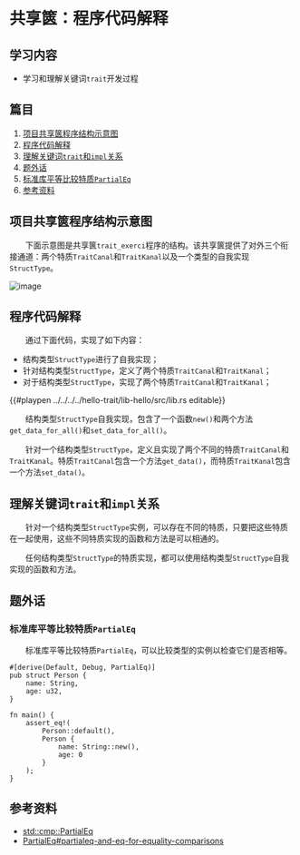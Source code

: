 # 共享篋：程序代码解释

## 学习内容
- 学习和理解关键词`trait`开发过程

## 篇目

1. [项目共享篋程序结构示意图](#项目共享篋程序结构示意图)
1. [程序代码解释](#程序代码解释)
1. [理解关键词`trait`和`impl`关系](#理解关键词trait和impl关系)
1. [题外话](#题外话)
1. [标准库平等比较特质`PartialEq`](#标准库平等比较特质PartialEq)
1. [参考资料](#参考资料)

## 项目共享篋程序结构示意图

　　下面示意图是共享篋`trait_exerci`程序的结构。该共享篋提供了对外三个衔接通道：两个特质`TraitCanal`和`TraitKanal`以及一个类型的自我实现`StructType`。

![image](../../images/hello-trait-05-complex.png)

## 程序代码解释

　　通过下面代码，实现了如下内容：

- 结构类型`StructType`进行了自我实现；
- 针对结构类型`StructType`，定义了两个特质`TraitCanal`和`TraitKanal`；
- 对于结构类型`StructType`，实现了两个特质`TraitCanal`和`TraitKanal`；

{{#playpen ../../../../hello-trait/lib-hello/src/lib.rs editable}}

　　结构类型`StructType`自我实现，包含了一个函数`new()`和两个方法`get_data_for_all()`和`set_data_for_all()`。

　　针对一个结构类型`StructType`，定义且实现了两个不同的特质`TraitCanal`和`TraitKanal`。特质`TraitCanal`包含一个方法`get_data()`，而特质`TraitKanal`包含一个方法`set_data()`。

## 理解关键词`trait`和`impl`关系

　　针对一个结构类型`StructType`实例，可以存在不同的特质，只要把这些特质在一起使用，这些不同特质实现的函数和方法是可以相通的。

　　任何结构类型`StructType`的特质实现，都可以使用结构类型`StructType`自我实现的函数和方法。

## 题外话

### 标准库平等比较特质`PartialEq`

　　标准库平等比较特质`PartialEq`，可以比较类型的实例以检查它们是否相等。

```rust, editable
#[derive(Default, Debug, PartialEq)]
pub struct Person {
    name: String,
    age: u32,
}

fn main() {
    assert_eq!(
        Person::default(),
        Person {
            name: String::new(),
            age: 0
        }
    );
}
```

## 参考资料
- [std::cmp::PartialEq](https://doc.rust-lang.org/std/cmp/trait.PartialEq.html)
- [PartialEq#partialeq-and-eq-for-equality-comparisons](https://doc.rust-lang.org/book/appendix-03-derivable-traits.html?highlight=PartialEq#partialeq-and-eq-for-equality-comparisons)